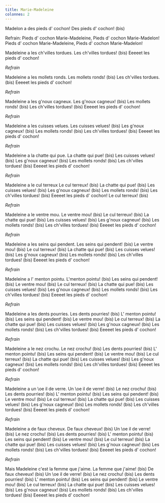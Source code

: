 ```yaml
---
title: Marie-Madeleine
colonnes: 2
---
```


Madelon a des pieds d' cochon!
Des pieds d' cochon! (bis)

Refrain:
Pieds d' cochon Marie-Madeleine,
Pieds d' cochon Marie-Madelon!
Pieds d' cochon Marie-Madeleine,
Pieds d' cochon Marie-Madelon!

Madeleine a les ch'villes tordues.
Les ch'villes tordues! (bis)
Eeeeet les pieds d' cochon!

*Refrain*

Madeleine a les mollets ronds.
Les mollets ronds! (bis)
Les ch'villes tordues. (bis)
Eeeeet les pieds d' cochon!

*Refrain*

Madeleine a les g'noux cagneux.
Les g'noux cagneux! (bis)
Les mollets ronds! (bis)
Les ch'villes tordues! (bis)
Eeeeet les pieds d' cochon!

*Refrain*

Madeleine a les cuisses velues.
Les cuisses velues! (bis)
Les g'noux cagneux! (bis)
Les mollets ronds! (bis)
Les ch'villes tordues! (bis)
Eeeeet les pieds d' cochon!

*Refrain*

Madeleine a la chatte qui pue.
La chatte qui pue! (bis)
Les cuisses velues! (bis)
Les g'noux cagneux! (bis)
Les mollets ronds! (bis)
Les ch'villes tordues! (bis)
Eeeeet les pieds d' cochon!

*Refrain*

Madeleine a le cul terreux
Le cul terreux! (bis)
La chatte qui pue! (bis)
Les cuisses velues! (bis)
Les g'noux cagneux! (bis)
Les mollets ronds! (bis)
Les ch'villes tordues! (bis)
Eeeeet les pieds d' cochon!
Le cul terreux! (bis)

*Refrain*

Madeleine a le ventre mou.
Le ventre mou! (bis)
Le cul terreux! (bis)
La chatte qui pue! (bis)
Les cuisses velues! (bis)
Les g'noux cagneux! (bis)
Les mollets ronds! (bis)
Les ch'villes tordues! (bis)
Eeeeet les pieds d' cochon!

*Refrain*

Madeleine a les seins qui pendent.
Les seins qui pendent! (bis)
Le ventre mou! (bis)
Le cul terreux! (bis)
La chatte qui pue! (bis)
Les cuisses velues! (bis)
Les g'noux cagneux! (bis)
Les mollets ronds! (bis)
Les ch'villes tordues! (bis)
Eeeeet les pieds d' cochon!

*Refrain*

Madeleine a l' menton pointu.
L'menton pointu! (bis)
Les seins qui pendent! (bis)
Le ventre mou! (bis)
Le cul terreux! (bis)
La chatte qui pue! (bis)
Les cuisses velues! (bis)
Les g'noux cagneux! (bis)
Les mollets ronds! (bis)
Les ch'villes tordues! (bis)
Eeeeet les pieds d' cochon!

*Refrain*

Madeleine a les dents pourries.
Les dents pourries! (bis)
L' menton pointu! (bis)
Les seins qui pendent! (bis)
Le ventre mou! (bis)
Le cul terreux! (bis)
La chatte qui pue! (bis)
Les cuisses velues! (bis)
Les g'noux cagneux! (bis)
Les mollets ronds! (bis)
Les ch'villes tordues! (bis)
Eeeeet les pieds d' cochon!

*Refrain*

Madeleine a le nez crochu.
Le nez crochu! (bis)
Les dents pourries! (bis)
L' menton pointu! (bis)
Les seins qui pendent! (bis)
Le ventre mou! (bis)
Le cul terreux! (bis)
La chatte qui pue! (bis)
Les cuisses velues! (bis)
Les g'noux cagneux! (bis)
Les mollets ronds! (bis)
Les ch'villes tordues! (bis)
Eeeeet les pieds d' cochon!

*Refrain*

Madeleine a un \oe il de verre.
Un \oe il de verre! (bis)
Le nez crochu! (bis)
Les dents pourries! (bis)
L' menton pointu! (bis)
Les seins qui pendent! (bis)
Le ventre mou! (bis)
Le cul terreux! (bis)
La chatte qui pue! (bis)
Les cuisses velues! (bis)
Les g'noux cagneux! (bis)
Les mollets ronds! (bis)
Les ch'villes tordues! (bis)
Eeeeet les pieds d' cochon!

*Refrain*

Madeleine a de faux cheveux.
De faux cheveux! (bis)
Un \oe il de verre! (bis)
Le nez crochu! (bis)
Les dents pourries! (bis)
L' menton pointu! (bis)
Les seins qui pendent! (bis)
Le ventre mou! (bis)
Le cul terreux! (bis)
La chatte qui pue! (bis)
Les cuisses velues! (bis)
Les g'noux cagneux! (bis)
Les mollets ronds! (bis)
Les ch'villes tordues! (bis)
Eeeeet les pieds d' cochon!

*Refrain*

Mais Madeleine c'est la femme que j'aime.
La femme que j'aime! (bis)
De faux cheveux! (bis)
Un \oe il de verre! (bis)
Le nez crochu! (bis)
Les dents pourries! (bis)
L' menton pointu! (bis)
Les seins qui pendent! (bis)
Le ventre mou! (bis)
Le cul terreux! (bis)
La chatte qui pue! (bis)
Les cuisses velues! (bis)
Les g'noux cagneux! (bis)
Les mollets ronds! (bis)
Les ch'villes tordues! (bis)
Eeeeet les pieds d' cochon!
